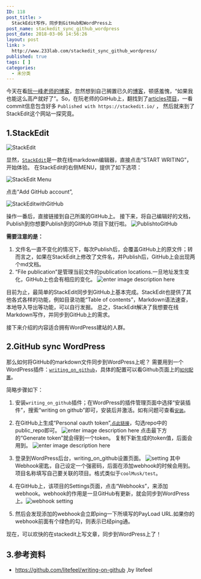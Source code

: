 ```yaml
---
ID: 118
post_title: >
  StackEdit写作，同步到GitHub和WordPress上
post_name: stackedit_sync_github_wordpress
post_date: 2018-03-06 14:56:26
layout: post
link: >
  http://www.233lab.com/stackedit_sync_github_wordpress/
published: true
tags: [ ]
categories:
  - 未分类
---
```

今天在看[阮一峰老师的博客](http://www.ruanyifeng.com/blog/)，忽然想到自己搁置已久的[博客](www.233lab.com)，顿感羞愧，“如果我也能这么高产就好了”。So，在阮老师的GitHub上，翻找到了[articles项目](https://github.com/ruanyf/articles)，一看commit信息包含好多 `Published with https://stackedit.io/`  ，
然后就来到了StackEdit这个网站一探究竟。

##  1.StackEdit

![StackEdit](http://www.233lab.com/wp-content/uploads/2018/02/stackedit-logo.png)

显然，[`StackEdit`](https://stackedit.io/)是一款在线markdown编辑器，直接点击“START WRITING”，开始体验。
在StackEdit的右侧MENU，提供了如下选项：  

![StackEdit Menu](http://www.233lab.com/wp-content/uploads/2018/02/StackEdit_menu.jpg)

点击“Add GitHub account”,

![StackEditwithGitHub](http://www.233lab.com/wp-content/uploads/2018/02/stackedit_github.jpg)
  
操作一番后，直接链接到自己所属的GitHub上。
接下来，将自己编辑好的文档，Publish到你想要Publish到的GitHub 项目下就行啦。
![PublishtoGitHub](http://www.233lab.com/wp-content/uploads/2018/02/publishtogithub.jpg)

**需要注意的是：**

 1. 文件名一直不变化的情况下，每次Publish后，会覆盖GitHub上的原文件；转而言之，如果在StackEdit上修改了文件名，并Publish后，GitHub上会出现两个md文档。
 2. “File publication”是管理当前文件的publication locations.一旦地址发生变化，GitHub上也会有相应的变化。
![enter image description here](http://www.233lab.com/wp-content/uploads/2018/02/publication_location.jpg)

目前为止，最简单的StackEdit同步到GitHub上基本完成。StackEdit也提供了其他各式各样的功能，例如目录功能“Table of contents”，Markdown语法速查，本地导入导出等功能，可以自行发掘。
总之，StackEdit解决了我想要在线Markdown写作，并同步到GitHub上的需求。

接下来介绍的内容适合拥有WordPress建站的人群。



## 2.GitHub sync WordPress

那么如何将GitHub的markdown文件同步到WordPress上呢？
需要用到一个WordPress插件：[`writing_on_github`](https://github.com/litefeel/writing-on-github)，具体的配置可以看Github页面上的[`如何配置`](https://github.com/litefeel/writing-on-github#configuring-the-plugin)。

简略步骤如下：
 1. 安装`writing_on_github`插件；在WordPress的插件管理页面中选择“安装插件”，搜索“writing on github”即可，安装后并激活。如有问题可查看[`安装`](https://github.com/litefeel/writing-on-github#installation)。
 2. 在GitHub上生成“Personal oauth token”,[`点此链接`](https://github.com/settings/tokens/new)，勾选repo中的public_repo即可。
![enter image description here](http://www.233lab.com/wp-content/uploads/2018/02/oauth_token.png)
 点击最下方的“Generate token”就会得到一个token。
 复制下新生成的token值，后面会用到。
 ![enter image description here](http://www.233lab.com/wp-content/uploads/2018/02/token.png)
 
 
 3. 登录到WordPress后台，writing_on_github设置页面。
   ![setting](http://www.233lab.com/wp-content/uploads/2018/02/WordPress-setting.png)
   其中 Webhook密匙，自己设定一个强密码，后面在添加webhook的时候会用到。
   项目名称填写自己要关联的项目。格式类似于`coolMusk/test`。
   
 4. 在GitHub上，该项目的Settings页面，点击“Webhooks”，来添加webhook。webhook的作用是一旦GitHub有更新，就会同步到WordPress上。![webhook setting](http://www.233lab.com/wp-content/uploads/2018/02/webhooksetting.png)
 5. 然后会发现添加的webhook会立即ping一下所填写的PayLoad URL.如果你的webhook前面有个绿色的勾，则表示已经ping通。

现在，可以欢快的在stackedit上写文章，同步到WordPress上了！


## 3.参考资料

 - https://github.com/litefeel/writing-on-github ,by litefeel